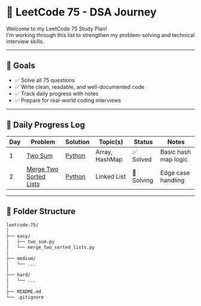 # 🧠 LeetCode 75 - DSA Journey

Welcome to my LeetCode 75 Study Plan!  
I'm working through this list to strengthen my problem-solving and technical interview skills.

---

## 🚀 Goals

- ✅ Solve all 75 questions
- ✅ Write clean, readable, and well-documented code
- ✅ Track daily progress with notes
- ✅ Prepare for real-world coding interviews

---

## 📅 Daily Progress Log

| Day | Problem | Solution | Topic(s) | Status | Notes |
|-----|---------|----------|----------|--------|-------|
| 1   | [Two Sum](https://leetcode.com/problems/two-sum/) | [Python](./easy/two_sum.py) | Array, HashMap | ✅ Solved | Basic hash map logic |
| 2   | [Merge Two Sorted Lists](https://leetcode.com/problems/merge-two-sorted-lists/) | [Python](./easy/merge_two_sorted_lists.py) | Linked List | 🔄 Solving | Edge case handling |

---

## 📁 Folder Structure

```bash
leetcode-75/
│
├── easy/
│   ├── two_sum.py
│   └── merge_two_sorted_lists.py
│
├── medium/
│   └── ...
│
├── hard/
│   └── ...
│
├── README.md
└── .gitignore
